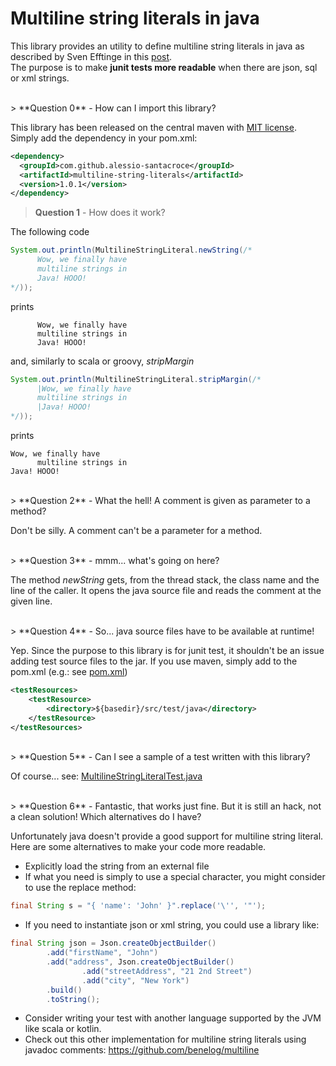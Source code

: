 # Multiline string literals in java
This library provides an utility to define multiline string literals in java as described by Sven Efftinge in this [post](http://blog.efftinge.de/2008/10/multi-line-string-literals-in-java.html).
 <br />
The purpose is to make **junit tests more readable** when there are json, sql or xml strings.

<br />
> **Question 0** - How can I import this library?

This library has been released on the central maven with [MIT license](https://en.wikipedia.org/wiki/MIT_License). 
Simply add the dependency in your pom.xml:
```xml
<dependency>
  <groupId>com.github.alessio-santacroce</groupId>
  <artifactId>multiline-string-literals</artifactId>
  <version>1.0.1</version>
</dependency>
```

> **Question 1** - How does it work?

The following code
```java
System.out.println(MultilineStringLiteral.newString(/*
      Wow, we finally have
      multiline strings in
      Java! HOOO!
*/));
```
prints
```
      Wow, we finally have
      multiline strings in
      Java! HOOO!
```
and, similarly to scala or groovy, _stripMargin_
```java
System.out.println(MultilineStringLiteral.stripMargin(/*
      |Wow, we finally have
      multiline strings in
      |Java! HOOO!
*/));
```
prints
```
Wow, we finally have
      multiline strings in
Java! HOOO!
```
<br />
> **Question 2** - What the hell! A comment is given as parameter to a method?

Don't be silly. A comment can't be a parameter for a method.

<br />
> **Question 3** - mmm... what's going on here?

The method _newString_ gets, from the thread stack, the class name and the line of the caller.
It opens the java source file and reads the comment at the given line.

<br />
> **Question 4** - So... java source files have to be available at runtime!

Yep. Since the purpose to this library is for junit test, it shouldn't be an issue adding test source files to the jar.
If you use maven, simply add to the pom.xml (e.g.: see [pom.xml](pom.xml#L55))
```xml
<testResources>
    <testResource>
        <directory>${basedir}/src/test/java</directory>
    </testResource>
</testResources>
```

<br />
> **Question 5** - Can I see a sample of a test written with this library?

Of course... see: [MultilineStringLiteralTest.java](src/test/java/com/github/alessiosantacroce/multilinestring/MultilineStringLiteralTest.java)


<br />
> **Question 6** - Fantastic, that works just fine. But it is still an hack, not a clean solution! Which alternatives do I have?

Unfortunately java doesn't provide a good support for multiline string literal. Here are some alternatives to make your code more readable.

- Explicitly load the string from an external file
- If what you need is simply to use a special character, you might consider to use the replace method:
```java
final String s = "{ 'name': 'John' }".replace('\'', '"');
```
- If you need to instantiate json or xml string, you could use a library like:
```java
final String json = Json.createObjectBuilder()
        .add("firstName", "John")
        .add("address", Json.createObjectBuilder()
                .add("streetAddress", "21 2nd Street")
                .add("city", "New York")
        .build()
        .toString();
```
- Consider writing your test with another language supported by the JVM like scala or kotlin.
- Check out this other implementation for multiline string literals using javadoc comments: https://github.com/benelog/multiline